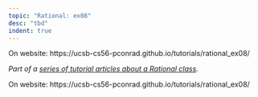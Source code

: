 ```yaml
---
topic: "Rational: ex08"
desc: "tbd"
indent: true
---
```



<div class="github-preview-only">On website: https://ucsb-cs56-pconrad.github.io/tutorials/rational_ex08/</div>


<em>Part of a [series of tutorial articles about a Rational class](/tutorials/rational/).</em>


<div class="github-preview-only">On website: https://ucsb-cs56-pconrad.github.io/tutorials/rational_ex08/</div>
